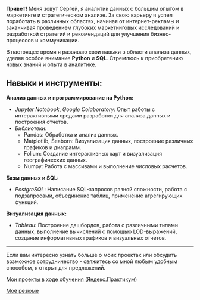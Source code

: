 **Привет!** Меня зовут Сергей, я аналитик данных с большим опытом в маркетинге и стратегическом анализе. За свою карьеру я успел поработать в различных областях, начиная от интернет-рекламы и заканчивая проведением глубоких маркетинговых исследований и разработкой стратегий и рекомендаций для улучшения бизнес-процессов и коммуникации.

В настоящее время я развиваю свои навыки в области анализа данных, уделяя особое внимание **Python** и **SQL**. Стремлюсь к приобретению новых знаний и опыта в аналитике.

## Навыки и инструменты:
**Анализ данных и программирование на Python:**
- *Jupyter Notebook*, *Google Colaboratory*: Опыт работы с интерактивными средами разработки для анализа данных и построения отчетов.
- *Библиотеки*:
  - Pandas: Обработка и анализ данных.
  - Matplotlib, Seaborn: Визуализация данных, построение различных графиков и диаграмм.
  - Folium: Создание интерактивных карт и визуализация географических данных.
  - Numpy: Работа с массивами и выполнение числовых расчетов.

**Базы данных и SQL:**
- *PostgreSQL*: Написание SQL-запросов разной сложности, работа с подзапросами, объединение таблиц, применение агрегирующих функций.

**Визуализация данных:**
- *Tableau*: Построение дашбордов, работа с различными типами данных, выполнение вычислений с помощью LOD-выражений, создание информативных графиков и визуальных отчетов.

---
Если вам интересно узнать больше о моих проектах или обсудить возможное сотрудничество - свяжитесь со мной любым удобным способом, я открыт для предложений.  

[Мои проекты в ходе обучения (Яндекс.Практикум)](https://github.com/serobabov/practicum.yandex.git)

[Моё резюме](https://serobabov-sa.yonote.ru/share/resume)

